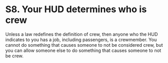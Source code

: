 # S8. Your HUD determines who is crew

Unless a law redefines the definition of crew, then anyone who the HUD indicates to you has a job, including passengers, is a crewmember. You cannot do something that causes someone to not be considered crew, but you can allow someone else to do something that causes someone to not be crew.
